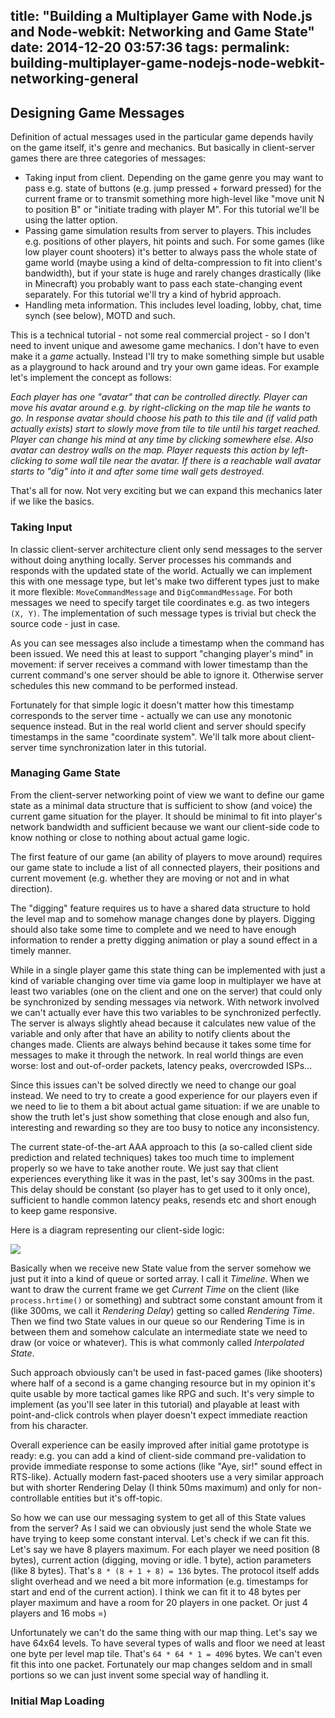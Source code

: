 title: "Building a Multiplayer Game with Node.js and Node-webkit: Networking and Game State"
date: 2014-12-20 03:57:36
tags:
permalink: building-multiplayer-game-nodejs-node-webkit-networking-general
---

Designing Game Messages
-----------------------
Definition of actual messages used in the particular game depends havily on the game itself, it's genre and mechanics. But basically in client-server games there are three categories of messages:
 - Taking input from client. Depending on the game genre you may want to pass e.g. state of buttons (e.g. jump pressed + forward pressed) for the current frame or to transmit something more high-level like "move unit N to position B" or "initiate trading with player M". For this tutorial we'll be using the latter option.
 - Passing game simulation results from server to players. This includes e.g. positions of other players, hit points and such. For some games (like low player count shooters) it's better to always pass the whole state of game world (maybe using a kind of delta-compression to fit into client's bandwidth), but if your state is huge and rarely changes drastically (like in Minecraft) you probably want to pass each state-changing event separately. For this tutorial we'll try a kind of hybrid approach.
 - Handling meta information. This includes level loading, lobby, chat, time synch (see below), MOTD and such.

This is a technical tutorial - not some real commercial project - so I don't need to invent unique and awesome game mechanics. I don't have to even make it a *game* actually. Instead I'll try to make something simple but usable as a playground to hack around and try your own game ideas. For example let's implement the concept as follows:

*Each player has one "avatar" that can be controlled directly. Player can move his avatar around e.g. by right-clicking on the map tile he wants to go. In response avatar should choose his path to this tile and (if valid path actually exists) start to slowly move from tile to tile until his target reached. Player can change his mind at any time by clicking somewhere else. Also avatar can destroy walls on the map. Player requests this action by left-clicking to some wall tile near the avatar. If there is a reachable wall avatar starts to "dig" into it and after some time wall gets destroyed.*

That's all for now. Not very exciting but we can expand this mechanics later if we like the basics.

### Taking Input

In classic client-server architecture client only send messages to the server without doing anything locally. Server processes his commands and responds with the updated state of the world. Actually we can implement this with one message type, but let's make two different types just to make it more flexible: `MoveCommandMessage` and `DigCommandMessage`. For both messages we need to specify target tile coordinates e.g. as two integers `(X, Y)`. The implementation of such message types is trivial but check the source code - just in case.

As you can see messages also include a timestamp when the command has been issued. We need this at least to support "changing player's mind" in movement: if server receives a command with lower timestamp than the current command's one server should be able to ignore it. Otherwise server schedules this new command to be performed instead.

Fortunately for that simple logic it doesn't matter how this timestamp corresponds to the server time - actually we can use any monotonic sequence instead. But in the real world client and server should specify timestamps in the same "coordinate system". We'll talk more about client-server time synchronization later in this tutorial.

### Managing Game State

From the client-server networking point of view we want to define our game state as a minimal data structure that is sufficient to show (and voice) the current game situation for the player. It should be minimal to fit into player's network bandwidth and sufficient because we want our client-side code to know nothing or close to nothing about actual game logic.

The first feature of our game (an ability of players to move around) requires our game state to include a list of all connected players, their positions and current movement (e.g. whether they are moving or not and in what direction).

The "digging" feature requires us to have a shared data structure to hold the level map and to somehow manage changes done by players. Digging should also take some time to complete and we need to have enough information to render a pretty digging animation or play a sound effect in a timely manner.

While in a single player game this state thing can be implemented with just a kind of variable changing over time via game loop in multiplayer we have at least two variables (one on the client and one on the server) that could only be synchronized by sending messages via network. With network involved we can't actually ever have this two variables to be synchronized perfectly. The server is always slightly ahead because it calculates new value of the variable and only after that have an ability to notify clients about the changes made. Clients are always behind because it takes some time for messages to make it through the network. In real world things are even worse: lost and out-of-order packets, latency peaks, overcrowded ISPs...

Since this issues can't be solved directly we need to change our goal instead. We need to try to create a good experience for our players even if we need to lie to them a bit about actual game situation: if we are unable to show the truth let's just show something that close enough and also fun, interesting and rewarding so they are too busy to notice any inconsistency.

The current state-of-the-art AAA approach to this (a so-called client side prediction and related techniques) takes too much time to implement properly so we have to take another route. We just say that client experiences everything like it was in the past, let's say 300ms in the past. This delay should be constant (so player has to get used to it only once), sufficient to handle common latency peaks, resends etc and short enough to keep game responsive.

Here is a diagram representing our client-side logic:

<img src="timeline.png"/>

Basically when we receive new State value from the server somehow we just put it into a kind of queue or sorted array. I call it *Timeline*. When we want to draw the current frame we get *Current Time* on the client (like `process.hrtime()` or something) and subtract some constant amount from it (like 300ms, we call it *Rendering Delay*) getting so called *Rendering Time*. Then we find two State values in our queue so our Rendering Time is in between them and somehow calculate an intermediate state we need to draw (or voice or whatever). This is what commonly called *Interpolated State*.

Such approach obviously can't be used in fast-paced games (like shooters) where half of a second is a game changing resource but in my opinion it's quite usable by more tactical games like RPG and such. It's very simple to implement (as you'll see later in this tutorial) and playable at least with point-and-click controls when player doesn't expect immediate reaction from his character.

Overall experience can be easily improved after initial game prototype is ready: e.g. you can add a kind of client-side command pre-validation to provide immediate response to some actions (like "Aye, sir!" sound effect in RTS-like). Actually modern fast-paced shooters use a very similar approach but with shorter Rendering Delay (I think 50ms maximum) and only for non-controllable entities but it's off-topic.

So how we can use our messaging system to get all of this State values from the server? As I said we can obviously just send the whole State we have trying to keep some constant interval. Let's check if we can fit this. Let's say we have 8 players maximum. For each player we need position (8 bytes), current action (digging, moving or idle. 1 byte), action parameters (like 8 bytes). That's `8 * (8 + 1 + 8) = 136` bytes. The protocol itself adds slight overhead and we need a bit more information (e.g. timestamps for start and end of the current action). I think we can fit it to 48 bytes per player maximum and have a room for 20 players in one packet. Or just 4 players and 16 mobs =)

Unfortunately we can't do the same thing with our map thing. Let's say we have 64x64 levels. To have several types of walls and floor we need at least one byte per level map tile. That's `64 * 64 * 1 = 4096` bytes. We can't even fit this into one packet. Fortunately our map changes seldom and in small portions so we can just invent some special way of handling it.

### Initial Map Loading



